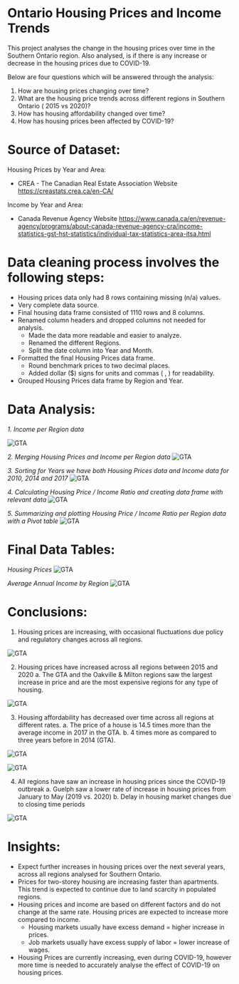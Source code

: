 # Ontario Housing Prices and Income Trends

This project analyses the change in the housing prices over time in the Southern Ontario region. Also analysed, is if there is any increase or decrease in the housing prices due to COVID-19.

Below are four questions which will be answered through the analysis:

1. How are housing prices changing over time? 
2. What are the housing price trends across different regions in Southern Ontario ( 2015 vs 2020)?
3. How has housing affordability changed over time?
4. How has housing prices been affected by COVID-19?


# Source of Dataset:

Housing Prices by Year and Area:
 * CREA - The Canadian Real Estate Association Website
   https://creastats.crea.ca/en-CA/

Income by Year and Area:
 * Canada Revenue Agency Website
   https://www.canada.ca/en/revenue-agency/programs/about-canada-revenue-agency-cra/income-statistics-gst-hst-statistics/individual-tax-statistics-area-itsa.html


# Data cleaning process involves the following steps:

* Housing prices data only had 8 rows containing missing (n/a) values.
* Very complete data source.
* Final housing data frame consisted of 1110 rows and 8 columns.
* Renamed column headers and dropped columns not needed for analysis.
  * Made the data more readable and easier to analyze.
  * Renamed the different Regions.
  * Split the date column into Year and Month.
* Formatted the final Housing Prices data frame.
  * Round benchmark prices to two decimal places.
  * Added dollar ($) signs for units and commas ( , ) for readability.
* Grouped Housing Prices data frame by Region and Year.


# Data Analysis:

*1. Income per Region data*

![GTA](Figures/analysis_1.png)

*2. Merging Housing Prices and Income per Region data*
![GTA](Figures/analysis_2.png)

*3. Sorting for Years we have both Housing Prices data and Income data for 2010, 2014 and  2017*
![GTA](Figures/analysis_3.png)

*4. Calculating Housing Price / Income Ratio and creating data frame with relevant data*
![GTA](Figures/analysis_4.png)

*5. Summarizing and plotting Housing Price / Income Ratio per Region data with a Pivot table*
![GTA](Figures/analysis_5.png)

# Final Data Tables:

*Housing Prices*
![GTA](Figures/Housing_Prices.png)

*Average Annual Income by Region*
![GTA](Figures/Income_by_Region.png)


# Conclusions:

1. Housing prices are increasing, with occasional fluctuations due policy and regulatory changes across all regions.

![GTA](Figures/Housing_Price_per_Region.png)

2. Housing prices have increased across all regions between 2015 and 2020
  a. The GTA and the Oakville & Milton regions saw the largest increase in price and are the most expensive regions for any type of housing.

![GTA](Figures/ADD_IMAGE_File_NAME.png)

3. Housing affordability has decreased over time across all regions at different rates.
  a. The price of a house is 14.5 times more than the average income in 2017 in the GTA.
  b. 4 times more as compared to three years before in 2014 (GTA).

![GTA](Figures/GTA_Housing_Price_Over_Time.png)

![GTA](Figures/Price_to_Income_Ratio.png)

4. All regions have saw an increase in housing prices since the COVID-19 outbreak
  a. Guelph saw a lower rate of increase in housing prices from January to May (2019 vs. 2020)
  b. Delay in housing market changes due to closing time periods

![GTA](Figures/ADD_IMAGE_File_NAME.png)


# Insights:

* Expect further increases in housing prices over  the next several years, across all regions analysed for Southern Ontario.
* Prices for two-storey housing are increasing faster than apartments. This trend is expected to continue due to land scarcity in populated regions.
* Housing prices and income are based on different factors and do not change at the same rate. Housing prices are expected to increase more compared to income.
  * Housing markets usually have excess demand = higher increase in prices.
  * Job markets usually have excess supply of labor = lower increase of wages.
* Housing Prices are currently increasing, even during COVID-19, however more time is needed to accurately analyse the effect of COVID-19 on housing prices.

